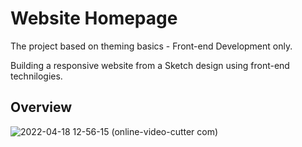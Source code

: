 # Website Homepage
The project based on theming basics - Front-end Development only.

Building a responsive website from a Sketch design using front-end technilogies.

## Overview

![2022-04-18 12-56-15 (online-video-cutter com)](https://user-images.githubusercontent.com/88145246/163793701-a2486cd7-0c1b-4bbc-9199-2624057a6d52.gif)



